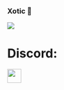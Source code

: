 ### Xotic 🚀

<img src="https://github-readme-stats.vercel.app/api/top-langs?username=xotic11&show_icons=true&locale=en&layout=compact">

<h1>Discord:</h1> <a href="https://discordapp.com/users/407558835520143360"><img style="width: 32px; height: 32px;" src="https://raw.githubusercontent.com/rahuldkjain/github-profile-readme-generator/master/src/images/icons/Social/discord.svg"></a>
